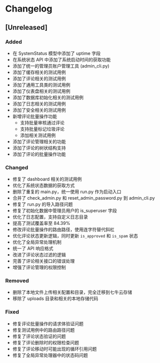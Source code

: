 # Changelog

## [Unreleased]

### Added
- 在 SystemStatus 模型中添加了 uptime 字段
- 在系统状态 API 中添加了系统启动时间的获取功能
- 添加了统一的管理员账户管理工具 (admin_cli.py)
- 添加了缓存相关的测试用例
- 添加了评论相关的测试用例
- 添加了通用工具类的测试用例
- 添加了仪表盘相关的测试用例
- 添加了数据库初始化相关的测试用例
- 添加了日志相关的测试用例
- 添加了安全相关的测试用例
- 新增评论批量操作功能
  - 支持批量审核通过评论
  - 支持批量标记垃圾评论
  - 添加相关测试用例
- 添加了评论管理相关的功能
- 添加了评论的树状结构支持
- 添加了评论的批量操作功能

### Changed
- 修复了 dashboard 相关的测试用例
- 优化了系统状态数据的获取方式
- 删除了重复的 main.py，统一使用 run.py 作为启动入口
- 合并了 check_admin.py 和 reset_admin_password.py 到 admin_cli.py
- 修复了 run.py 的导入路径问题
- 修复了初始化数据中管理员用户的 is_superuser 字段
- 优化了日志配置，支持自定义日志目录
- 提高了测试覆盖率至 84.39%
- 修改评论批量操作的路由路径，使用连字符替代斜杠
- 优化评论状态更新逻辑，同时更新 `is_approved` 和 `is_spam` 状态
- 优化了全局异常处理机制
- 统一了 API 响应格式
- 改进了评论状态过滤的逻辑
- 完善了评论相关接口的错误处理
- 增强了评论管理的权限控制

### Removed
- 删除了本地文件上传相关配置和目录，完全迁移到七牛云存储
- 移除了 uploads 目录和相关的本地存储代码

### Fixed
- 修复评论批量操作的请求体验证问题
- 修复测试用例中的路由路径问题
- 修复了评论状态验证的问题
- 修复了评论删除时的权限检查问题
- 修复了评论移动时可能出现的循环引用问题
- 修复了全局异常处理器中的状态码问题
